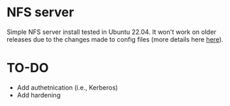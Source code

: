# NFS server

Simple NFS server install tested in Ubuntu 22.04. It won't work on older
releases due to the changes made to config files (more details here 
[here](https://ubuntu.com/server/docs/service-nfs)).

# TO-DO

  * Add authetnication (i.e., Kerberos)
  * Add hardening